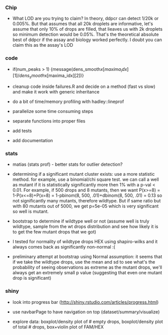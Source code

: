 ### Chip

- What LOD are you trying to claim? In theory, ddpcr can detect 1/20k or 0.005%. But that assumes that all 20k droplets are informative, let's assume that only 10% of drops are filled, that lieaves us with 2k droplets so minimum detection would be 0.05%. That's the theoretical absolute best of ddpcr if the assay and biology worked perfectly. I doubt you can claim this as the assay's LOD


### code

- if(num_peaks > 1) {message(dens_smooth$x[maxima_idx][1]/dens_smooth$x[maxima_idx][2])}

- cleanup code inside failures.R and decide on a method (fast vs slow) and make it work with generic inheritance

- do a bit of time/memory profiling with hadley::lineprof  

- parallelize some time consuming steps

- separate functions into proper files

- add tests

- add documentation



### stats

- matias (stats prof) - better stats for outlier detection?

- determining if a significant mutant cluster exists: use a more statistic method.
for example, use a binomial/chi square test. we can call a well as mutant if it is
statistically significantly more then 1% with a p-val < 0.01. For example, if 500
drops and 8 mutants, then we want P(x>=8) = 1-P(x<=8)+P(x=8) =
1-pbinom(8, 500, .01)+dbinom(8, 500, .01) = 0.13 so not significantly many mutants,
therefore wildtype.  But if same ratio but with 80 mutants out of 5000, we get
p=5e-05 which is very significant so well is mutant.

- bootstrap to determine if wildtype well or not (assume well is truly wildtype,
sample from the wt drops distribution and see how likely it is to get the few mutant
drops that we got)

- I tested for normality of wildtype drops HEX using shapiro-wilks and it always
comes back as significantly non-normal :(

- preliminary attempt at bootstrap using Normal assumption: it seems that if we
take the wildtype drops, use the mean and sd to see what's the probability of
seeing observations as extreme as the mutant drops, we'll always get an extremely
small p value (suggesting that even one mutant drop is significant)


### shiny

- look into progress bar (http://shiny.rstudio.com/articles/progress.html)

- use navbarPage to have navigation on top (dataset/summary/visualize) 

- explore data: boxplot/density plot of # empty drops, boxplot/density plot of
total # drops, box+violin plot of FAM/HEX